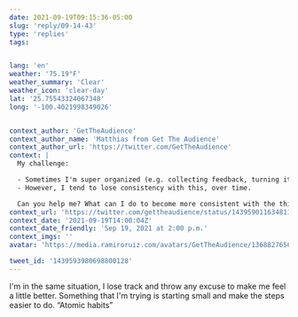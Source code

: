 ```yaml
---
date: 2021-09-19T09:15:36-05:00
slug: 'reply/09-14-43'
type: 'replies'
tags:


lang: 'en'
weather: '75.19°F'
weather_summary: 'Clear'
weather_icon: 'clear-day'
lat: '25.75543324067348'
long: '-100.4021998349026'


context_author: 'GetTheAudience'
context_author_name: 'Matthias from Get The Audience'
context_author_url: 'https://twitter.com/GetTheAudience'
context: |
  My challenge:

  - Sometimes I'm super organized (e.g. collecting feedback, turning it into actionable changes in my product, etc.)
  - However, I tend to lose consistency with this, over time.

  Can you help me? What can I do to become more consistent with the things I should do?
context_url: 'https://twitter.com/gettheaudience/status/1439590116348112900?s=12'
context_date: '2021-09-19T14:00:04Z'
context_date_friendly: 'Sep 19, 2021 at 2:00 p.m.'
context_imgs: ''
avatar: 'https://media.ramiroruiz.com/avatars/GetTheAudience/1368827656465158144/D7kZnTGU_bigger.jpg'

tweet_id: '1439593980698800128'
---
```

I'm in the same situation, I lose track and throw any excuse to make me feel a little better. 
Something that I'm trying is starting small and make the steps easier to do. “Atomic habits”